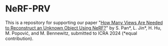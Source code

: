 # NeRF-PRV
This is a repository for supporting our paper "[How Many Views Are Needed to Reconstruct an Unknown Object Using NeRF?](https://arxiv.org/pdf/xxxxxxxxxxx.pdf)" by S. Pan*, L. Jin*, H. Hu, M. Popović, and M. Bennewitz, submitted to ICRA 2024 (*equal contribution).
